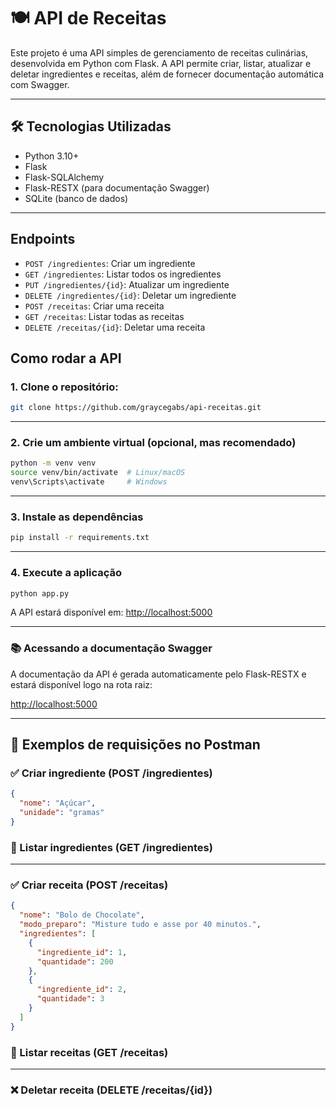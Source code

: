 # 🍽️ API de Receitas

Este projeto é uma API simples de gerenciamento de receitas culinárias, desenvolvida em Python com Flask. A API permite criar, listar, atualizar e deletar ingredientes e receitas, além de fornecer documentação automática com Swagger.

---

## 🛠️ Tecnologias Utilizadas

- Python 3.10+
- Flask
- Flask-SQLAlchemy
- Flask-RESTX (para documentação Swagger)
- SQLite (banco de dados)

---

## Endpoints

- `POST /ingredientes`: Criar um ingrediente
- `GET /ingredientes`: Listar todos os ingredientes
- `PUT /ingredientes/{id}`: Atualizar um ingrediente
- `DELETE /ingredientes/{id}`: Deletar um ingrediente
- `POST /receitas`: Criar uma receita
- `GET /receitas`: Listar todas as receitas
- `DELETE /receitas/{id}`: Deletar uma receita

## Como rodar a API

### 1. Clone o repositório:
   ```bash
   git clone https://github.com/graycegabs/api-receitas.git
   ```

---
### 2. Crie um ambiente virtual (opcional, mas recomendado)
```bash
python -m venv venv
source venv/bin/activate  # Linux/macOS
venv\Scripts\activate     # Windows
```
---

### 3. Instale as dependências

```bash
pip install -r requirements.txt
```

---

### 4. Execute a aplicação

```bash
python app.py
```

A API estará disponível em: [http://localhost:5000](http://localhost:5000)

---

### 📚 Acessando a documentação Swagger

A documentação da API é gerada automaticamente pelo Flask-RESTX e estará disponível logo na rota raiz:

[http://localhost:5000](http://localhost:5000)

---

## 🧪 Exemplos de requisições no Postman
### ✅ Criar ingrediente (POST /ingredientes)
```json
{
  "nome": "Açúcar",
  "unidade": "gramas"
}
```

### 📃 Listar ingredientes (GET /ingredientes)
---
### ✅ Criar receita (POST /receitas)
```json
{
  "nome": "Bolo de Chocolate",
  "modo_preparo": "Misture tudo e asse por 40 minutos.",
  "ingredientes": [
    {
      "ingrediente_id": 1,
      "quantidade": 200
    },
    {
      "ingrediente_id": 2,
      "quantidade": 3
    }
  ]
}
```
### 📃 Listar receitas (GET /receitas)
---
### ❌ Deletar receita (DELETE /receitas/{id})
